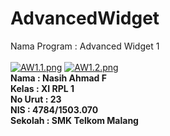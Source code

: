 # AdvancedWidget


Nama Program : Advanced Widget 1
<br>
<br>
[![AW1.1.png](https://s15.postimg.org/f09almd8r/AW1_1.png)](https://postimg.org/image/7ka0ztpjb/)
[![AW1.2.png](https://s13.postimg.org/5arimocmf/AW1_2.png)](https://postimg.org/image/k6q1u9o0z/)
<br>
<b>Nama : Nasih Ahmad F <br>
Kelas : XI RPL 1 <br>
No Urut : 23 <br>
NIS : 4784/1503.070 <br>
Sekolah : SMK Telkom Malang</b>
